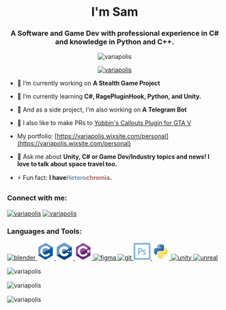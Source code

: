 <h1 align="center">I'm Sam</h1>
<h3 align="center">A Software and Game Dev with professional experience in C# and knowledge in Python and C++.</h3>

<p align="center"> <img src="https://komarev.com/ghpvc/?username=variapolis&label=Profile%20views&color=0e75b6&style=flat" alt="variapolis" /> </p>

<p align="center"> <a href="https://github.com/ryo-ma/github-profile-trophy"><img src="https://github-profile-trophy.vercel.app/?username=variapolis" alt="variapolis" /></a> </p>

- 🔭 I’m currently working on **A Stealth Game Project**

- 🌱 I’m currently learning **C#, RagePluginHook, Python, and Unity.**

- 🤖 And as a side project, I'm also working on **A Telegram Bot**

- 🔧 I also like to make PRs to [Yobbin's Callouts Plugin for GTA V](https://github.com/YobB1n/YobbinCallouts)

- My portfolio: [https://variapolis.wixsite.com/personal](https://variapolis.wixsite.com/personal)

- 💬 Ask me about **Unity, C# or Game Dev/Industry topics and news! I love to talk about space travel too.**
- ⚡ Fun fact: **I have<span style="color: #6b96b5">Hetero</span><span style="color:#a66868 ">chromia</span>.**

<h3 align="left">Connect with me:</h3>
<p align="left">
<a href="https://instagram.com/variapolis" target="blank"><img align="center" src="https://raw.githubusercontent.com/rahuldkjain/github-profile-readme-generator/master/src/images/icons/Social/instagram.svg" alt="variapolis" height="30" width="40" /></a>
<a href="https://www.youtube.com/channel/UC34z1Obhm7O9wPLLiuKj-Sg" target="blank"><img align="center" src="https://raw.githubusercontent.com/rahuldkjain/github-profile-readme-generator/master/src/images/icons/Social/youtube.svg" alt="variapolis" height="30" width="40" /></a>
</p>

<h3 align="left">Languages and Tools:</h3>
<p align="left"> <a href="https://www.blender.org/" target="_blank" rel="noreferrer"> <img src="https://download.blender.org/branding/community/blender_community_badge_white.svg" alt="blender" width="40" height="40"/> </a> <a href="https://www.cprogramming.com/" target="_blank" rel="noreferrer"> <img src="https://raw.githubusercontent.com/devicons/devicon/master/icons/c/c-original.svg" alt="c" width="40" height="40"/> </a> <a href="https://www.w3schools.com/cpp/" target="_blank" rel="noreferrer"> <img src="https://raw.githubusercontent.com/devicons/devicon/master/icons/cplusplus/cplusplus-original.svg" alt="cplusplus" width="40" height="40"/> </a> <a href="https://www.w3schools.com/cs/" target="_blank" rel="noreferrer"> <img src="https://raw.githubusercontent.com/devicons/devicon/master/icons/csharp/csharp-original.svg" alt="csharp" width="40" height="40"/> </a> <a href="https://www.figma.com/" target="_blank" rel="noreferrer"> <img src="https://www.vectorlogo.zone/logos/figma/figma-icon.svg" alt="figma" width="40" height="40"/> </a> <a href="https://git-scm.com/" target="_blank" rel="noreferrer"> <img src="https://www.vectorlogo.zone/logos/git-scm/git-scm-icon.svg" alt="git" width="40" height="40"/> </a> <a href="https://www.photoshop.com/en" target="_blank" rel="noreferrer"> <img src="https://raw.githubusercontent.com/devicons/devicon/master/icons/photoshop/photoshop-line.svg" alt="photoshop" width="40" height="40"/> </a> <a href="https://www.python.org" target="_blank" rel="noreferrer"> <img src="https://raw.githubusercontent.com/devicons/devicon/master/icons/python/python-original.svg" alt="python" width="40" height="40"/> </a> <a href="https://unity.com/" target="_blank" rel="noreferrer"> <img src="https://www.vectorlogo.zone/logos/unity3d/unity3d-icon.svg" alt="unity" width="40" height="40"/> </a> <a href="https://unrealengine.com/" target="_blank" rel="noreferrer"> <img src="https://raw.githubusercontent.com/kenangundogan/fontisto/036b7eca71aab1bef8e6a0518f7329f13ed62f6b/icons/svg/brand/unreal-engine.svg" alt="unreal" width="40" height="40"/> </a> </p>

<p><img align="center" src="https://github-readme-stats.vercel.app/api?username=variapolis&show_icons=true&locale=en" alt="variapolis" /></p>
<p><img align="center" src="https://github-readme-streak-stats.herokuapp.com/?user=variapolis&" alt="variapolis" /></p>
<p><img align="center" src="https://github-readme-stats.vercel.app/api/top-langs?username=variapolis&show_icons=true&locale=en&layout=compact" alt="variapolis" /></p>

